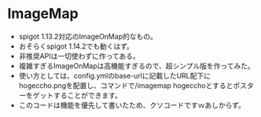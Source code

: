 # ImageMap
- spigot 1.13.2対応のImageOnMap的なもの。
- おそらくspigot 1.14.2でも動くはず。
- 非推奨APIは一切使わずに作ってある。
- 複雑すぎるImageOnMapは高機能すぎるので、超シンプル版を作ってみた。
- 使い方としては、config.ymlのbase-urlに記載したURL配下にhogeccho.pngを配置し、コマンドで/imagemap hogecchoとするとポスターをゲットすることができます。
- このコードは機能を優先して書いたため、クソコードですｗあしからず。
